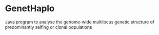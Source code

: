 # GenetHaplo
Java program to analyse the genome-wide multilocus genetic structure of predominantly selfing or clonal populations
